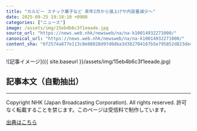 ```yaml
---
title: "カルビー スナック菓子など 来年2月から値上げや内容量減少へ"
date: 2025-09-25 19:18:10 +0900
categories: ["ニュース"]
image: /assets/img/15eb4b6c3f1eeade.jpg
source_url: "https://news.web.nhk/newsweb/na/na-k10014932271000/"
canonical_url: "https://news.web.nhk/newsweb/na/na-k10014932271000/"
content_sha: "6f2574a877e113c0e08028d97d0dba3d382704167b5e795852d823de4d0ce7d1"
---
```


![記事イメージ]({{ site.baseurl }}/assets/img/15eb4b6c3f1eeade.jpg)

## 記事本文（自動抽出）
<div><div class="_13tndsj2"><nav aria-label="フッターサイトナビゲーション" class="_13tndsj4"></nav><hr class="esl7kn2s esl7kn1l esl7kn1n _14xli2ae"><p class="esl7kn2s esl7kn1m esl7kn1o _1yvk0f68 _1lugom81">Copyright NHK (Japan Broadcasting Corporation). All rights reserved. 許可なく転載することを禁じます。このページは受信料で制作しています。</p></div></div>

[出典はこちら](https://news.web.nhk/newsweb/na/na-k10014932271000/)

